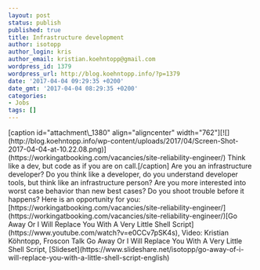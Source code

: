 ```yaml
---
layout: post
status: publish
published: true
title: Infrastructure development
author: isotopp
author_login: kris
author_email: kristian.koehntopp@gmail.com
wordpress_id: 1379
wordpress_url: http://blog.koehntopp.info/?p=1379
date: '2017-04-04 09:29:35 +0200'
date_gmt: '2017-04-04 08:29:35 +0200'
categories:
- Jobs
tags: []
---
```

<p>[caption id="attachment\_1380" align="aligncenter" width="762"][![](http://blog.koehntopp.info/wp-content/uploads/2017/04/Screen-Shot-2017-04-04-at-10.22.08.png)](https://workingatbooking.com/vacancies/site-reliability-engineer/) Think like a dev, but code as if you are on call.[/caption] Are you an infrastructure developer? Do you think like a developer, do you understand developer tools, but think like an infrastructure person? Are you more interested into worst case behavior than new best cases? Do you shoot trouble before it happens? Here is an opportunity for you: [https://workingatbooking.com/vacancies/site-reliability-engineer/](https://workingatbooking.com/vacancies/site-reliability-engineer/)[Go Away Or I Will Replace You With A Very Little Shell Script](https://www.youtube.com/watch?v=e0CCv7pSK4s), Video: Kristian Köhntopp, Froscon Talk Go Away Or I Will Replace You With A Very Little Shell Script, [Slideset](https://www.slideshare.net/isotopp/go-away-of-i-will-replace-you-with-a-little-shell-script-english)</p>
